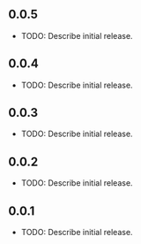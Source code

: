 ## 0.0.5

* TODO: Describe initial release.
## 0.0.4

* TODO: Describe initial release.
## 0.0.3

* TODO: Describe initial release.
## 0.0.2

* TODO: Describe initial release.

## 0.0.1

* TODO: Describe initial release.
